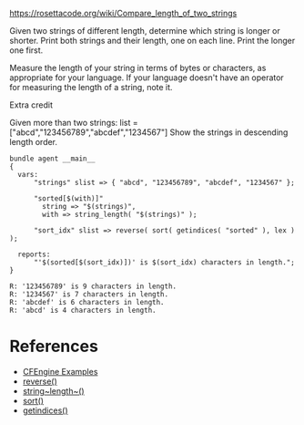 <https://rosettacode.org/wiki/Compare_length_of_two_strings>

Given two strings of different length, determine which string is longer
or shorter. Print both strings and their length, one on each line. Print
the longer one first.

Measure the length of your string in terms of bytes or characters, as
appropriate for your language. If your language doesn\'t have an
operator for measuring the length of a string, note it.

Extra credit

Given more than two strings: list =
\[\"abcd\",\"123456789\",\"abcdef\",\"1234567\"\] Show the strings in
descending length order.

``` {.cfengine3 include-stdlib="t" log-level="info" exports="both" tangle="rosetta_code_compare_length_of_two_strings.cf"}
bundle agent __main__
{
  vars:
      "strings" slist => { "abcd", "123456789", "abcdef", "1234567" };

      "sorted[$(with)]"
        string => "$(strings)",
        with => string_length( "$(strings)" );

      "sort_idx" slist => reverse( sort( getindices( "sorted" ), lex ) );

  reports:
      "'$(sorted[$(sort_idx)])' is $(sort_idx) characters in length.";
}
```

``` example
R: '123456789' is 9 characters in length.
R: '1234567' is 7 characters in length.
R: 'abcdef' is 6 characters in length.
R: 'abcd' is 4 characters in length.
```

# References

- [CFEngine Examples](id:38277465-771a-4db4-983a-8dfd434b1aff)
- [reverse()](id:7f0a58dc-904b-45cf-bd30-c7c0c15b08ca)
- [string~length~()](id:d9397df0-ba02-45dc-a610-fea3d656b44f)
- [sort()](id:edde1a7e-c787-46b8-8ae1-285f12dafd90)
- [getindices()](id:cb299172-277a-42de-a1c9-c82e54379e4e)
